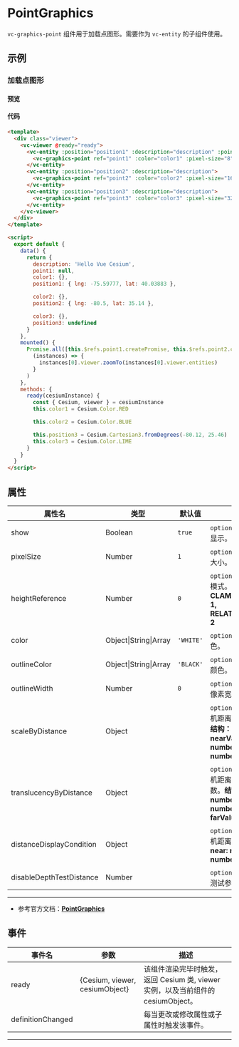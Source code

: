 # PointGraphics

`vc-graphics-point` 组件用于加载点图形。需要作为 `vc-entity` 的子组件使用。

## 示例

### 加载点图形

#### 预览

<doc-preview>
  <template>
    <div class="viewer">
      <vc-viewer @ready="ready">
        <vc-entity :position="position1" :description="description" :point.sync="point1">
          <vc-graphics-point ref="point1" :color="color1" :pixel-size="8"></vc-graphics-point>
        </vc-entity>
        <vc-entity :position="position2" :description="description">
          <vc-graphics-point ref="point2" :color="color2" :pixel-size="16"></vc-graphics-point>
        </vc-entity>
        <vc-entity :position="position3" :description="description">
          <vc-graphics-point ref="point3" :color="color3" :pixel-size="32"></vc-graphics-point>
        </vc-entity>
      </vc-viewer>
    </div>
  </template>

  <script>
    export default {
      data() {
        return {
          description: 'Hello Vue Cesium',
          point1: null,
          color1: {},
          position1: { lng: -75.59777, lat: 40.03883 },

          color2: {},
          position2: { lng: -80.5, lat: 35.14 },

          color3: {},
          position3: undefined
        }
      },
      mounted() {
        Promise.all([this.$refs.point1.createPromise, this.$refs.point2.createPromise, this.$refs.point3.createPromise]).then(
          (instances) => {
            instances[0].viewer.zoomTo(instances[0].viewer.entities)
          }
        )
      },
      methods: {
        ready(cesiumInstance) {
          const { Cesium, viewer } = cesiumInstance
          this.color1 = Cesium.Color.RED

          this.color2 = Cesium.Color.BLUE

          this.position3 = Cesium.Cartesian3.fromDegrees(-80.12, 25.46)
          this.color3 = Cesium.Color.LIME
        }
      }
    }
  </script>
</doc-preview>

#### 代码

```html
<template>
  <div class="viewer">
    <vc-viewer @ready="ready">
      <vc-entity :position="position1" :description="description" :point.sync="point1">
        <vc-graphics-point ref="point1" :color="color1" :pixel-size="8"></vc-graphics-point>
      </vc-entity>
      <vc-entity :position="position2" :description="description">
        <vc-graphics-point ref="point2" :color="color2" :pixel-size="16"></vc-graphics-point>
      </vc-entity>
      <vc-entity :position="position3" :description="description">
        <vc-graphics-point ref="point3" :color="color3" :pixel-size="32"></vc-graphics-point>
      </vc-entity>
    </vc-viewer>
  </div>
</template>

<script>
  export default {
    data() {
      return {
        description: 'Hello Vue Cesium',
        point1: null,
        color1: {},
        position1: { lng: -75.59777, lat: 40.03883 },

        color2: {},
        position2: { lng: -80.5, lat: 35.14 },

        color3: {},
        position3: undefined
      }
    },
    mounted() {
      Promise.all([this.$refs.point1.createPromise, this.$refs.point2.createPromise, this.$refs.point3.createPromise]).then(
        (instances) => {
          instances[0].viewer.zoomTo(instances[0].viewer.entities)
        }
      )
    },
    methods: {
      ready(cesiumInstance) {
        const { Cesium, viewer } = cesiumInstance
        this.color1 = Cesium.Color.RED

        this.color2 = Cesium.Color.BLUE

        this.position3 = Cesium.Cartesian3.fromDegrees(-80.12, 25.46)
        this.color3 = Cesium.Color.LIME
      }
    }
  }
</script>
```

## 属性

<!-- prettier-ignore -->
| 属性名 | 类型 | 默认值 | 描述 |
| ------------------------ | ------- | ----------- | -------------------------------------------------- |
| show | Boolean | `true` | `optional` 指定 point 是否显示。 |
| pixelSize | Number | `1` | `optional` 指定 point 像素大小。 |
| heightReference | Number | `0` | `optional` 指定 point 高度模式。 **NONE: 0, CLAMP_TO_GROUND: 1, RELATIVE_TO_GROUND: 2** |
| color | Object\|String\|Array | `'WHITE'` | `optional` 指定 point 颜色。 |
| outlineColor | Object\|String\|Array | `'BLACK'` | `optional` 指定 point 轮廓颜色。 |
| outlineWidth | Number | `0` | `optional` 指定 point 轮廓像素宽度。 |
| scaleByDistance | Object | | `optional` 指定 point 随相机距离改变的缩放参数。 **结构：{ near: number, nearValue: number, far: number, farValue: number }** |
| translucencyByDistance | Object | | `optional` 指定 point 随相机距离改变的透明度参数。**结构：{ near: number, nearValue: number, far: number, farValue: number }** |
| distanceDisplayCondition | Object | | `optional` 指定 point 随相机距离显隐参数。**结构：{ near: number, far: number }** |
| disableDepthTestDistance | Number | | `optional` 指定 point 深度测试参数。 |

---

- 参考官方文档：**[PointGraphics](https://cesium.com/docs/cesiumjs-ref-doc/PointGraphics.html)**

## 事件

| 事件名            | 参数                           | 描述                                                                             |
| ----------------- | ------------------------------ | -------------------------------------------------------------------------------- |
| ready             | {Cesium, viewer, cesiumObject} | 该组件渲染完毕时触发，返回 Cesium 类, viewer 实例，以及当前组件的 cesiumObject。 |
| definitionChanged |                                | 每当更改或修改属性或子属性时触发该事件。                                         |

---
